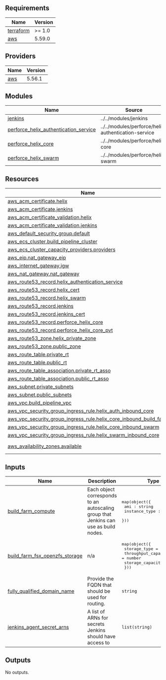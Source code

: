 <!-- BEGIN_TF_DOCS -->
## Requirements

| Name | Version |
|------|---------|
| <a name="requirement_terraform"></a> [terraform](#requirement\_terraform) | >= 1.0 |
| <a name="requirement_aws"></a> [aws](#requirement\_aws) | 5.59.0 |

## Providers

| Name | Version |
|------|---------|
| <a name="provider_aws"></a> [aws](#provider\_aws) | 5.56.1 |

## Modules

| Name | Source | Version |
|------|--------|---------|
| <a name="module_jenkins"></a> [jenkins](#module\_jenkins) | ../../modules/jenkins | n/a |
| <a name="module_perforce_helix_authentication_service"></a> [perforce\_helix\_authentication\_service](#module\_perforce\_helix\_authentication\_service) | ../../modules/perforce/helix-authentication-service | n/a |
| <a name="module_perforce_helix_core"></a> [perforce\_helix\_core](#module\_perforce\_helix\_core) | ../../modules/perforce/helix-core | n/a |
| <a name="module_perforce_helix_swarm"></a> [perforce\_helix\_swarm](#module\_perforce\_helix\_swarm) | ../../modules/perforce/helix-swarm | n/a |

## Resources

| Name | Type |
|------|------|
| [aws_acm_certificate.helix](https://registry.terraform.io/providers/hashicorp/aws/5.59.0/docs/resources/acm_certificate) | resource |
| [aws_acm_certificate.jenkins](https://registry.terraform.io/providers/hashicorp/aws/5.59.0/docs/resources/acm_certificate) | resource |
| [aws_acm_certificate_validation.helix](https://registry.terraform.io/providers/hashicorp/aws/5.59.0/docs/resources/acm_certificate_validation) | resource |
| [aws_acm_certificate_validation.jenkins](https://registry.terraform.io/providers/hashicorp/aws/5.59.0/docs/resources/acm_certificate_validation) | resource |
| [aws_default_security_group.default](https://registry.terraform.io/providers/hashicorp/aws/5.59.0/docs/resources/default_security_group) | resource |
| [aws_ecs_cluster.build_pipeline_cluster](https://registry.terraform.io/providers/hashicorp/aws/5.59.0/docs/resources/ecs_cluster) | resource |
| [aws_ecs_cluster_capacity_providers.providers](https://registry.terraform.io/providers/hashicorp/aws/5.59.0/docs/resources/ecs_cluster_capacity_providers) | resource |
| [aws_eip.nat_gateway_eip](https://registry.terraform.io/providers/hashicorp/aws/5.59.0/docs/resources/eip) | resource |
| [aws_internet_gateway.igw](https://registry.terraform.io/providers/hashicorp/aws/5.59.0/docs/resources/internet_gateway) | resource |
| [aws_nat_gateway.nat_gateway](https://registry.terraform.io/providers/hashicorp/aws/5.59.0/docs/resources/nat_gateway) | resource |
| [aws_route53_record.helix_authentication_service](https://registry.terraform.io/providers/hashicorp/aws/5.59.0/docs/resources/route53_record) | resource |
| [aws_route53_record.helix_cert](https://registry.terraform.io/providers/hashicorp/aws/5.59.0/docs/resources/route53_record) | resource |
| [aws_route53_record.helix_swarm](https://registry.terraform.io/providers/hashicorp/aws/5.59.0/docs/resources/route53_record) | resource |
| [aws_route53_record.jenkins](https://registry.terraform.io/providers/hashicorp/aws/5.59.0/docs/resources/route53_record) | resource |
| [aws_route53_record.jenkins_cert](https://registry.terraform.io/providers/hashicorp/aws/5.59.0/docs/resources/route53_record) | resource |
| [aws_route53_record.perforce_helix_core](https://registry.terraform.io/providers/hashicorp/aws/5.59.0/docs/resources/route53_record) | resource |
| [aws_route53_record.perforce_helix_core_pvt](https://registry.terraform.io/providers/hashicorp/aws/5.59.0/docs/resources/route53_record) | resource |
| [aws_route53_zone.helix_private_zone](https://registry.terraform.io/providers/hashicorp/aws/5.59.0/docs/resources/route53_zone) | resource |
| [aws_route53_zone.public_zone](https://registry.terraform.io/providers/hashicorp/aws/5.59.0/docs/resources/route53_zone) | resource |
| [aws_route_table.private_rt](https://registry.terraform.io/providers/hashicorp/aws/5.59.0/docs/resources/route_table) | resource |
| [aws_route_table.public_rt](https://registry.terraform.io/providers/hashicorp/aws/5.59.0/docs/resources/route_table) | resource |
| [aws_route_table_association.private_rt_asso](https://registry.terraform.io/providers/hashicorp/aws/5.59.0/docs/resources/route_table_association) | resource |
| [aws_route_table_association.public_rt_asso](https://registry.terraform.io/providers/hashicorp/aws/5.59.0/docs/resources/route_table_association) | resource |
| [aws_subnet.private_subnets](https://registry.terraform.io/providers/hashicorp/aws/5.59.0/docs/resources/subnet) | resource |
| [aws_subnet.public_subnets](https://registry.terraform.io/providers/hashicorp/aws/5.59.0/docs/resources/subnet) | resource |
| [aws_vpc.build_pipeline_vpc](https://registry.terraform.io/providers/hashicorp/aws/5.59.0/docs/resources/vpc) | resource |
| [aws_vpc_security_group_ingress_rule.helix_auth_inbound_core](https://registry.terraform.io/providers/hashicorp/aws/5.59.0/docs/resources/vpc_security_group_ingress_rule) | resource |
| [aws_vpc_security_group_ingress_rule.helix_core_inbound_build_farm](https://registry.terraform.io/providers/hashicorp/aws/5.59.0/docs/resources/vpc_security_group_ingress_rule) | resource |
| [aws_vpc_security_group_ingress_rule.helix_core_inbound_swarm](https://registry.terraform.io/providers/hashicorp/aws/5.59.0/docs/resources/vpc_security_group_ingress_rule) | resource |
| [aws_vpc_security_group_ingress_rule.helix_swarm_inbound_core](https://registry.terraform.io/providers/hashicorp/aws/5.59.0/docs/resources/vpc_security_group_ingress_rule) | resource |
| [aws_availability_zones.available](https://registry.terraform.io/providers/hashicorp/aws/5.59.0/docs/data-sources/availability_zones) | data source |

## Inputs

| Name | Description | Type | Default | Required |
|------|-------------|------|---------|:--------:|
| <a name="input_build_farm_compute"></a> [build\_farm\_compute](#input\_build\_farm\_compute) | Each object corresponds to an autoscaling group that Jenkins can use as build nodes. | <pre>map(object({<br>    ami : string<br>    instance_type : string<br>  }))</pre> | `{}` | no |
| <a name="input_build_farm_fsx_openzfs_storage"></a> [build\_farm\_fsx\_openzfs\_storage](#input\_build\_farm\_fsx\_openzfs\_storage) | n/a | <pre>map(object({<br>    storage_type        = string<br>    throughput_capacity = number<br>    storage_capacity    = number<br>  }))</pre> | n/a | yes |
| <a name="input_fully_qualified_domain_name"></a> [fully\_qualified\_domain\_name](#input\_fully\_qualified\_domain\_name) | Provide the FQDN that should be used for routing. | `string` | `null` | no |
| <a name="input_jenkins_agent_secret_arns"></a> [jenkins\_agent\_secret\_arns](#input\_jenkins\_agent\_secret\_arns) | A list of ARNs for secrets Jenkins should have access to | `list(string)` | `[]` | no |

## Outputs

No outputs.
<!-- END_TF_DOCS -->
